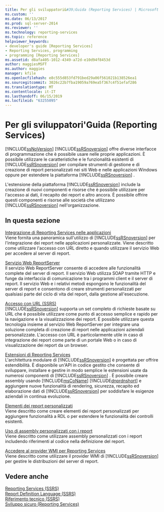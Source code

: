 ```yaml
---
title: Per gli sviluppatori&#39;Guida (Reporting Services) | Microsoft Docs
ms.custom: ''
ms.date: 06/13/2017
ms.prod: sql-server-2014
ms.reviewer: ''
ms.technology: reporting-services
ms.topic: reference
helpviewer_keywords:
- developer's guide [Reporting Services]
- Reporting Services, programming
- programming [Reporting Services]
ms.assetid: d8afa405-1012-4349-a72d-e10d94f8453d
author: maggiesMSFT
ms.author: maggies
manager: kfile
ms.openlocfilehash: e8c555d853fd791bed29a06f561021b138526ea1
ms.sourcegitcommit: 3026c22b7fba19059a769ea5f367c4f51efaf286
ms.translationtype: MT
ms.contentlocale: it-IT
ms.lasthandoff: 06/15/2019
ms.locfileid: "63255095"
---
```

# <a name="developer39s-guide-reporting-services"></a>Per gli sviluppatori&#39;Guida (Reporting Services)
  [!INCLUDE[ssNoVersion](../includes/ssnoversion-md.md)] [!INCLUDE[ssRSnoversion](../includes/ssrsnoversion-md.md)] offre diverse interfacce di programmazione che è possibile usare nelle proprie applicazioni. È possibile utilizzare le caratteristiche e le funzionalità esistenti di [!INCLUDE[ssRSnoversion](../includes/ssrsnoversion-md.md)] per compilare strumenti di gestione e di creazione di report personalizzati nei siti Web e nelle applicazioni Windows oppure per estendere la piattaforma [!INCLUDE[ssRSnoversion](../includes/ssrsnoversion-md.md)] .  
  
 L'estensione della piattaforma [!INCLUDE[ssRSnoversion](../includes/ssrsnoversion-md.md)] include la creazione di nuovi componenti e risorse che è possibile utilizzare per l'accesso ai dati, il recapito dei report e altro ancora. È possibile offrire questi componenti e risorse alle società che utilizzano [!INCLUDE[ssRSnoversion](../includes/ssrsnoversion-md.md)] nell'organizzazione.  
  
## <a name="in-this-section"></a>In questa sezione  
 [Integrazione di Reporting Services nelle applicazioni](application-integration/integrating-reporting-services-into-applications.md)  
 Viene fornita una panoramica sull'utilizzo di [!INCLUDE[ssRSnoversion](../includes/ssrsnoversion-md.md)] per l'integrazione dei report nelle applicazioni personalizzate. Viene descritto come utilizzare l'accesso con URL diretto e quando utilizzare il servizio Web per accedere al server di report.  
  
 [Servizio Web ReportServer](report-server-web-service/report-server-web-service.md)  
 Il servizio Web ReportServer consente di accedere alle funzionalità complete del server di report. Il servizio Web utilizza SOAP tramite HTTP e funge da interfaccia di comunicazione tra i programmi client e il server di report. Il servizio Web e i relativi metodi espongono le funzionalità del server di report e consentono di creare strumenti personalizzati per qualsiasi parte del ciclo di vita del report, dalla gestione all'esecuzione.  
  
 [Accesso con URL &#40;SSRS&#41;](url-access-ssrs.md)  
 [!INCLUDE[ssRSnoversion](../includes/ssrsnoversion-md.md)] supporta un set completo di richieste basate su URL che è possibile utilizzare come punto di accesso semplice e rapido per la navigazione e la visualizzazione dei report. È possibile utilizzare questa tecnologia insieme al servizio Web ReportServer per integrare una soluzione completa di creazione di report nelle applicazioni aziendali personalizzate. L'accesso con URL è particolarmente utile in caso di integrazione dei report come parte di un portale Web o in caso di visualizzazione dei report da un browser.  
  
 [Estensioni di Reporting Services](extensions/reporting-services-extensions.md)  
 L'architettura modulare di [!INCLUDE[ssRSnoversion](../includes/ssrsnoversion-md.md)] è progettata per offrire estendibilità. È disponibile un'API in codice gestito che consente di sviluppare, installare e gestire in modo semplice le estensioni usate da numerosi componenti di [!INCLUDE[ssRSnoversion](../includes/ssrsnoversion-md.md)] . È possibile creare assembly usando [!INCLUDE[msCoName](../includes/msconame-md.md)] [!INCLUDE[dnprdnshort](../includes/dnprdnshort-md.md)] e aggiungere nuove funzionalità di rendering, sicurezza, recapito ed elaborazione dati di [!INCLUDE[ssRSnoversion](../includes/ssrsnoversion-md.md)] per soddisfare le esigenze aziendali in continua evoluzione.  
  
 [Elementi dei report personalizzati](custom-report-items/custom-report-items.md)  
 Viene descritto come creare elementi dei report personalizzati per aggiungere funzionalità a RDL o per estendere le funzionalità dei controlli esistenti.  
  
 [Uso di assembly personalizzati con i report](custom-assemblies/using-custom-assemblies-with-reports.md)  
 Viene descritto come utilizzare assembly personalizzati con i report includendo riferimenti al codice nella definizione del report.  
  
 [Accedere al provider WMI per Reporting Services](tools/access-the-reporting-services-wmi-provider.md)  
 Viene descritto come utilizzare il provider WMI di [!INCLUDE[ssRSnoversion](../includes/ssrsnoversion-md.md)] per gestire le distribuzioni del server di report.  
  
## <a name="see-also"></a>Vedere anche  
 [Reporting Services &#40;SSRS&#41;](create-deploy-and-manage-mobile-and-paginated-reports.md)   
 [Report Definition Language &#40;SSRS&#41;](reports/report-definition-language-ssrs.md)   
 [Riferimento tecnico &#40;SSRS&#41;](technical-reference-ssrs.md)   
 [Sviluppo sicuro &#40;Reporting Services&#41;](extensions/secure-development/secure-development-reporting-services.md)  
  
  
